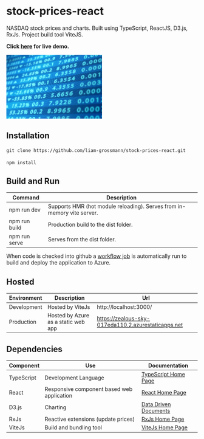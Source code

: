 # stock-prices-react

NASDAQ stock prices and charts. Built using TypeScript, ReactJS, D3.js, RxJs. Project build tool ViteJS.

**Click [here](https://zealous-sky-017eda110.2.azurestaticapps.net) for live demo.**

[<img src="src/assets/stockpricesreact.jpg" style="width: 50%; height: 50%" />](https://zealous-sky-017eda110.2.azurestaticapps.net)





## Installation 

    git clone https://github.com/liam-grossmann/stock-prices-react.git

    npm install




## Build and Run

| Command       | Description                                                             |
| ------------- | ----------------------------------------------------------------------- |
| npm run dev   | Supports HMR (hot module reloading). Serves from in-memory vite server. |
| npm run build | Production build to the dist folder.                                    |
| npm run serve | Serves from the dist folder.                                            | 

When code is checked into github a [workflow job](.github/workflows) is automatically run to build and deploy the application to Azure.


## Hosted

| Environment | Description                         | Url                                                 |
| ------------| ----------------------------------- | --------------------------------------------------- |
| Development | Hosted by ViteJs                    | http://localhost:3000/                              | 
| Production  | Hosted by Azure as a static web app | https://zealous-sky-017eda110.2.azurestaticapps.net |



## Dependencies

| Component     | Use                                        | Documentation                                           |
| ------------- | ------------------------------------------ | ------------------------------------------------------- |
| TypeScript    | Development Language                       | [TypeScript Home Page](https://www.typescriptlang.org/) | 
| React         | Responsive component based web application | [React Home Page](https://reactjs.org/)                 |
| D3.js         | Charting                                   | [Data Driven Documents](https://d3js.org/)              |
| RxJs          | Reactive extensions (update prices)        | [RxJs Home Page](https://rxjs.dev/)                     |
| ViteJs        | Build and bundling tool                    | [ViteJs Home Page](https://vitejs.dev/)                 |

